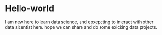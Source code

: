 # Hello-world
I am new here to learn data science, and epxepcting to interact with other data sicentist here. hope we can share and do some exiciting data projects.
